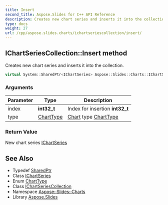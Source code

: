 ```yaml
---
title: Insert
second_title: Aspose.Slides for C++ API Reference
description: Creates new chart series and inserts it into the collection.
type: docs
weight: 27
url: /cpp/aspose.slides.charts/ichartseriescollection/insert/
---
```

## IChartSeriesCollection::Insert method


Creates new chart series and inserts it into the collection.

```cpp
virtual System::SharedPtr<IChartSeries> Aspose::Slides::Charts::IChartSeriesCollection::Insert(int32_t index, ChartType type)=0
```


### Arguments

| Parameter | Type | Description |
| --- | --- | --- |
| index | **int32_t** | Index for insertion **int32_t** |
| type | [ChartType](../../charttype/) | [Chart](../../chart/) type [ChartType](../../charttype/) |

### Return Value

New chart series [IChartSeries](../../ichartseries/)

## See Also

* Typedef [SharedPtr](../../../system/sharedptr/)
* Class [IChartSeries](../../ichartseries/)
* Enum [ChartType](../../charttype/)
* Class [IChartSeriesCollection](../)
* Namespace [Aspose::Slides::Charts](../../)
* Library [Aspose.Slides](../../../)
